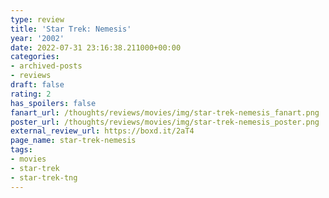 ```yaml
---
type: review
title: 'Star Trek: Nemesis'
year: '2002'
date: 2022-07-31 23:16:38.211000+00:00
categories:
- archived-posts
- reviews
draft: false
rating: 2
has_spoilers: false
fanart_url: /thoughts/reviews/movies/img/star-trek-nemesis_fanart.png
poster_url: /thoughts/reviews/movies/img/star-trek-nemesis_poster.png
external_review_url: https://boxd.it/2aT4
page_name: star-trek-nemesis
tags:
- movies
- star-trek
- star-trek-tng
---
```


